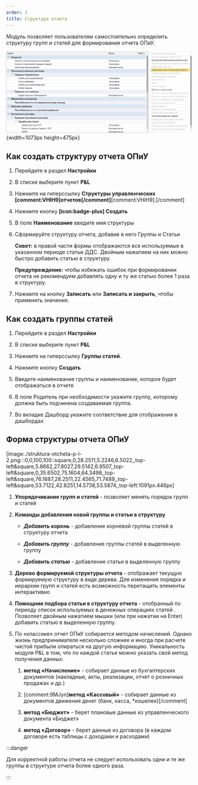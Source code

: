 ```yaml
---
order: 1
title: Структура отчета
---
```


Модуль позволяет пользователям самостоятельно определить структуру групп и статей для формирования отчета ОПиУ.

![](./struktura-otcheta-p-l.png){width=1073px height=475px}

## Как создать структуру отчета ОПиУ

1. Перейдите в раздел **Настройки**

2. В списке выберите пункт **P&L**

3. Нажмите на гиперссылку **Структуры управленческих [comment:VHlH9]отчетов[/comment]**[comment:VHlH9].[/comment]

4. Нажмите кнопку **[icon:badge-plus] Создать**

5. В поле **Наименование** введите имя структуры

6. Сформируйте структуру отчета, добавив в него Группы и Статьи

   **Совет:** в правой части формы отображаются все используемые в указанном периоде статьи ДДС. Двойным нажатием на них можно быстро добавить статью в структуру.

   **Предупреждение:** чтобы избежать ошибок при формировании отчета не рекомендуем добавлять одну и ту же статью более 1 раза в структуру.

7. Нажмите на кнопку **Записать** или **Записать и закрыть**, чтобы применить значения.

## Как создать группы статей

1. Перейдите в раздел **Настройки**

2. В списке выберите пункт **P&L**

3. Нажмите на гиперссылку **Группы статей**.

4. Нажмите кнопку **Создать**

5. Введите наименование группы и наименование, которое будет отображаться в отчете

6. В поле Родитель при необходимости укажите группу, которому должна быть подчинена создаваемая группа.

7. Во вкладке Дашборд укажите соответствие для отображения в дашбордах

## Форма структуры отчета ОПиУ

[image:./struktura-otcheta-p-l-2.png:::0,0,100,100::square,0,28.2511,5.2246,6.5022,,top-left&square,5.8662,27.8027,29.5142,6.9507,,top-left&square,0,35.6502,75.1604,64.3498,,top-left&square,76.1687,28.2511,22.4565,71.7489,,top-left&square,53.7122,42.8251,14.5738,53.5874,,top-left:1091px:446px]

1. **Упорядочивание групп и статей** - позволяет менять порядок групп и статей

2. **Команды добавления новой группы и статьи в структуру**

   -  ***Добавить корень*** - добавление корневой группы статей в структуру отчета

   -  ***Добавить группу*** - добавление группы статей в выделенную группу

   -  ***Добавить статью*** - добавление статьи в выделенную группу

3. **Дерево формируемой структуры отчета** - отображает текущую формируемую структуру в виде дерева. Для изменения порядка и иерархии групп и статей есть возможность перетащить элементы интерактивно

4. **Помощник подбора статьи в структуру отчета** - отобранный по периоду список используемых в денежных операциях статей . Позволяет двойным нажатием мышки (или при нажатии на Enter) добавить статью в выделенную группу.

5. По «классике» отчет ОПиУ собирается методом начислений. Однако жизнь предпринимателя несколько сложнее и иногда при расчете чистой прибыли опираться на другую информацию. Уникальность модуля P&L в том, что по каждой статье можно указать свой метод получения данных:

   1. **метод «Начисление»** - собирает данные из бухгалтерских документов (накладные, акты, реализации, отчет о розничных продажах и др.)

   2. [comment:9MJyn]**метод «Кассовый»** - собирает данные из документов движения денег (банк, касса, \*кошелек)[/comment]

   3. **метод «Бюджет»** - берет плановые данные из управленческого документа «Бюджет»

   4. **метод «Договор»** - берет данные из договора (в каждом договоре есть таблицы с доходами и расходами)

:::danger 

Для корректной работы отчета не следует использовать одни и те же группы в структуре отчета более одного раза.

:::